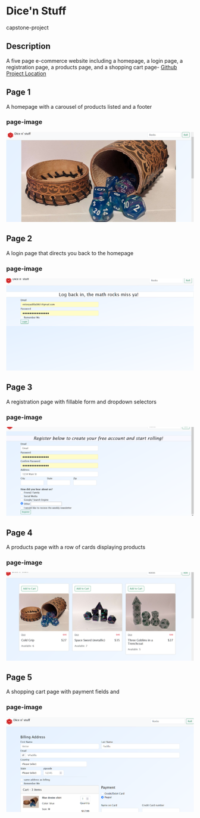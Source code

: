 # Dice'n Stuff
 capstone-project

## Description

A five page e-commerce website including a homepage, a login page, a registration page, a products page, and a shopping cart page- [Github Project Location](https://github.com/VictorPadilla0861/CapstoneProject)


## Page 1
A homepage with a carousel of products listed and a footer
### page-image
![imagename](homepage.png)
## Page 2
A login page that directs you back to the homepage
### page-image
![Alt text](login.png)
## Page 3
A registration page with fillable form and dropdown selectors
### page-image
![Alt text](Registration.png)
## Page 4
A products page with a row of cards displaying products
### page-image
![Alt text](images/Products.png)
## Page 5
A shopping cart page with payment fields and 
### page-image
![Alt text](shoppingcart.png)